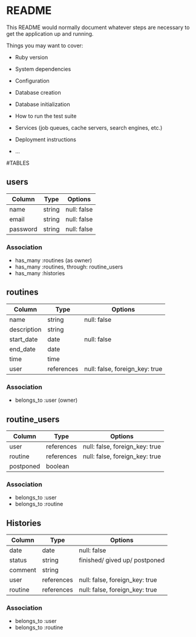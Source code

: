 # README

This README would normally document whatever steps are necessary to get the
application up and running.

Things you may want to cover:

* Ruby version

* System dependencies

* Configuration

* Database creation

* Database initialization

* How to run the test suite

* Services (job queues, cache servers, search engines, etc.)

* Deployment instructions

* ...

#TABLES

## users

| Column   | Type   | Options     |
| -------- | ------ | ----------- |
| name     | string | null: false |
| email    | string | null: false |
| password | string | null: false |

### Association

- has_many :routines (as owner)
- has_many :routines, through: routine_users
- has_many :histories

## routines
| Column     | Type       | Options                        |
| ---------- | ---------- | ------------------------------ |
| name       | string     | null: false                    |
| description| string     |                                |
| start_date | date       | null: false                    |
| end_date   | date       |                                |
| time       | time       |                                |
| user       | references | null: false, foreign_key: true |

### Association

- belongs_to :user (owner)

## routine_users

| Column  | Type       | Options                        |
| ------- | ---------- | ------------------------------ |
| user    | references | null: false, foreign_key: true |
| routine | references | null: false, foreign_key: true |
|postponed| boolean    |                                |

### Association

- belongs_to :user
- belongs_to :routine

## Histories
| Column  | Type       | Options                        |
| ------- | ---------- | ------------------------------ |
| date    | date       | null: false                    |
| status  | string     | finished/ gived up/ postponed  |
| comment | string     |                                |
| user    | references | null: false, foreign_key: true |
| routine | references | null: false, foreign_key: true |

### Association

- belongs_to :user
- belongs_to :routine